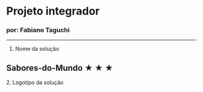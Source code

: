 # Projeto integrador
### por: Fabiano Taguchi
_________________________
1. Nome da solução 
 <h2>Sabores-do-Mundo &#9733; &#9733; &#9733;</h2>
2. Logotipo da solução
   <img src="
      

 


